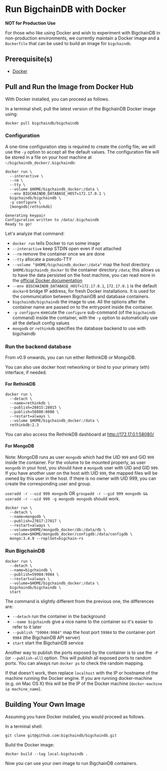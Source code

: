 # Run BigchainDB with Docker

**NOT for Production Use**

For those who like using Docker and wish to experiment with BigchainDB in
non-production environments, we currently maintain a Docker image and a
`Dockerfile` that can be used to build an image for `bigchaindb`.

## Prerequisite(s)
- [Docker](https://docs.docker.com/engine/installation/)

## Pull and Run the Image from Docker Hub

With Docker installed, you can proceed as follows.

In a terminal shell, pull the latest version of the BigchainDB Docker image using:
```text
docker pull bigchaindb/bigchaindb
```

### Configuration
A one-time configuration step is required to create the config file; we will use
the `-y` option to accept all the default values. The configuration file will
be stored in a file on your host machine at `~/bigchaindb_docker/.bigchaindb`:

```text
docker run \
  --interactive \
  --rm \
  --tty \
  --volume $HOME/bigchaindb_docker:/data \
  --env BIGCHAINDB_DATABASE_HOST=172.17.0.1 \
  bigchaindb/bigchaindb \
  -y configure \
  [mongodb|rethinkdb]

Generating keypair
Configuration written to /data/.bigchaindb
Ready to go!
```

Let's analyze that command:

* `docker run` tells Docker to run some image
* `--interactive` keep STDIN open even if not attached
* `--rm` remove the container once we are done
* `--tty` allocate a pseudo-TTY
* `--volume "$HOME/bigchaindb_docker:/data"` map the host directory
 `$HOME/bigchaindb_docker` to the container directory `/data`;
 this allows us to have the data persisted on the host machine,
 you can read more in the [official Docker
 documentation](https://docs.docker.com/engine/tutorials/dockervolumes)
* `--env BIGCHAINDB_DATABASE_HOST=172.17.0.1`, `172.17.0.1` is the default `docker0` bridge
IP address, for fresh Docker installations. It is used for the communication between BigchainDB and database
containers.
* `bigchaindb/bigchaindb` the image to use. All the options after the container name are passed on to the entrypoint inside the container.
* `-y configure` execute the `configure` sub-command (of the `bigchaindb`
 command) inside the container, with the `-y` option to automatically use all the default config values
* `mongodb` or `rethinkdb` specifies the database backend to use with bigchaindb


### Run the backend database
From v0.9 onwards, you can run either RethinkDB or MongoDB.

You can also use docker host networking or bind to your primary (eth)
 interface, if needed.

#### For RethinkDB

```text
docker run \
  --detach \
  --name=rethinkdb \
  --publish=28015:28015 \
  --publish=58080:8080 \
  --restart=always \
  --volume $HOME/bigchaindb_docker:/data \
  rethinkdb:2.3
```

<!-- Don't hyperlink http://172.17.0.1:58080/ because Sphinx will fail when you do "make linkcheck" -->

You can also access the RethinkDB dashboard at http://172.17.0.1:58080/


#### For MongoDB

Note: MongoDB runs as user `mongodb` which had the UID `999` and GID `999`
inside the container. For the volume to be mounted properly, as user `mongodb`
in your host, you should have a `mongodb` user with UID and GID `999`.
If you have another user on the host with UID `999`, the mapped files will
be owned by this user in the host.
If there is no owner with UID 999, you can create the corresponding user and
group.

`useradd -r --uid 999 mongodb` OR `groupadd -r --gid 999 mongodb && useradd -r --uid 999 -g mongodb mongodb` should work.


```text
docker run \
  --detach \
  --name=mongodb \
  --publish=27017:27017 \
  --restart=always \
  --volume=$HOME/mongodb_docker/db:/data/db \
  --volume=$HOME/mongodb_docker/configdb:/data/configdb \
  mongo:3.4.9 --replSet=bigchain-rs
```

### Run BigchainDB

```text
docker run \
  --detach \
  --name=bigchaindb \
  --publish=59984:9984 \
  --restart=always \
  --volume=$HOME/bigchaindb_docker:/data \
  bigchaindb/bigchaindb \
  start
```

The command is slightly different from the previous one, the differences are:

* `--detach` run the container in the background
* `--name bigchaindb` give a nice name to the container so it's easier to
 refer to it later
* `--publish "59984:9984"` map the host port `59984` to the container port `9984`
 (the BigchainDB API server)
* `start` start the BigchainDB service

Another way to publish the ports exposed by the container is to use the `-P` (or
`--publish-all`) option. This will publish all exposed ports to random ports. You can
always run `docker ps` to check the random mapping.

If that doesn't work, then replace `localhost` with the IP or hostname of the
machine running the Docker engine. If you are running docker-machine (e.g. on
Mac OS X) this will be the IP of the Docker machine (`docker-machine ip
machine_name`).


## Building Your Own Image

Assuming you have Docker installed, you would proceed as follows.

In a terminal shell:
```text
git clone git@github.com:bigchaindb/bigchaindb.git
```

Build the Docker image:
```text
docker build --tag local-bigchaindb .
```

Now you can use your own image to run BigchainDB containers.

